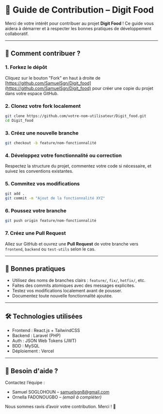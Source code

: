 
# 🤝 Guide de Contribution – Digit Food

Merci de votre intérêt pour contribuer au projet **Digit Food** ! Ce guide vous aidera à démarrer et à respecter les bonnes pratiques de développement collaboratif.

---

## 🚀 Comment contribuer ?

### 1. Forkez le dépôt
Cliquez sur le bouton "Fork" en haut à droite de [https://github.com/SamuelSgn/Digit_food](https://github.com/SamuelSgn/Digit_food) pour créer une copie du projet dans votre espace GitHub.

### 2. Clonez votre fork localement
```bash
git clone https://github.com/votre-nom-utilisateur/Digit_food.git
cd Digit_food
```

### 3. Créez une nouvelle branche
```bash
git checkout -b feature/nom-fonctionnalité
```

### 4. Développez votre fonctionnalité ou correction
Respectez la structure du projet, commentez votre code si nécessaire, et suivez les conventions existantes.

### 5. Commitez vos modifications
```bash
git add .
git commit -m "Ajout de la fonctionnalité XYZ"
```

### 6. Poussez votre branche
```bash
git push origin feature/nom-fonctionnalité
```

### 7. Créez une Pull Request
Allez sur GitHub et ouvrez une **Pull Request** de votre branche vers `frontend`, `backend` ou `test-utils` selon le cas.

---

## 🧪 Bonnes pratiques

- Utilisez des noms de branches clairs : `feature/`, `fix/`, `hotfix/`, etc.
- Faites des commits atomiques avec des messages explicites.
- Testez vos modifications localement avant de pousser.
- Documentez toute nouvelle fonctionnalité ajoutée.

---

## 🛠 Technologies utilisées

- Frontend : React.js + TailwindCSS
- Backend : Laravel (PHP)
- Auth : JSON Web Tokens (JWT)
- BDD : MySQL
- Déploiement : Vercel

---

## 🙋 Besoin d'aide ?

Contactez l’équipe :
- Samuel SOGLOHOUN – samuelsgn8@gmail.com
- Ornella FADONOUGBO – *(email à compléter)*

Nous sommes ravis d’avoir votre contribution. Merci ! 💙
